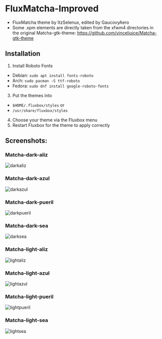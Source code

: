 # FluxMatcha-Improved
 - FluxMatcha theme by ItzSelenux, edited by GaucovyAero
 - Some .xpm elements are directly taken from the xfwm4 directories in the original Matcha-gtk-theme: https://github.com/vinceliuice/Matcha-gtk-theme

## Installation
1. Install Roboto Fonts
 - Debian: `sudo apt install fonts-roboto`
 - Arch: `sudo pacman -S ttf-roboto`
 - Fedora: `sudo dnf install google-roboto-fonts`

3. Put the themes into
- `$HOME/.fluxbox/styles` or
- `/usr/share/fluxbox/styles`
4. Choose your theme via the Fluxbox menu
5. Restart Fluxbox for the theme to apply correctly

## Screenshots:

### Matcha-dark-aliz

![darkaliz](https://github.com/GaucovyAero/FluxMatcha-Improved/assets/85581164/f5a44870-5b79-4c47-9634-02c620dd8b99)

### Matcha-dark-azul

![darkazul](https://github.com/GaucovyAero/FluxMatcha-Improved/assets/85581164/568a6663-d8a5-4ae6-9cfc-3c11aa8236c5)

### Matcha-dark-pueril

![darkpueril](https://github.com/GaucovyAero/FluxMatcha-Improved/assets/85581164/9bb25a79-d9f9-49a4-a786-0b88abf2a0d9)

### Matcha-dark-sea

![darksea](https://github.com/GaucovyAero/FluxMatcha-Improved/assets/85581164/3cbcd59c-ac03-43eb-ba93-1b418bed32cc)

### Matcha-light-aliz
![lightaliz](https://github.com/GaucovyAero/FluxMatcha-Improved/assets/85581164/1029e178-ab75-4dd1-b934-3167b5c13257)

### Matcha-light-azul

![lightazul](https://github.com/GaucovyAero/FluxMatcha-Improved/assets/85581164/36f6a248-67ab-4fd5-872a-0907640eda50)

### Matcha-light-pueril

![lightpueril](https://github.com/GaucovyAero/FluxMatcha-Improved/assets/85581164/b90f1206-d06f-47a7-b378-1b13d4680fac)

### Matcha-light-sea

![lightsea](https://github.com/GaucovyAero/FluxMatcha-Improved/assets/85581164/97e83325-43f8-4878-853b-22b36229e962)
